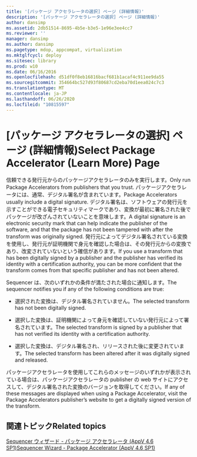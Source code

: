 ```yaml
---
title: '[パッケージ アクセラレータの選択] ページ (詳細情報)'
description: '[パッケージ アクセラレータの選択] ページ (詳細情報)'
author: dansimp
ms.assetid: 2db51514-8695-4b5e-b3e5-1e96e3ee4cc7
ms.reviewer: ''
manager: dansimp
ms.author: dansimp
ms.pagetype: mdop, appcompat, virtualization
ms.mktglfcycl: deploy
ms.sitesec: library
ms.prod: w10
ms.date: 06/16/2016
ms.openlocfilehash: d51df0f8eb16816bacf681b1acaf4c911ee9da55
ms.sourcegitcommit: 354664bc527d93f80687cd2eba70d1eea024c7c3
ms.translationtype: MT
ms.contentlocale: ja-JP
ms.lasthandoff: 06/26/2020
ms.locfileid: "10815597"
---
```

# <span data-ttu-id="9e0e4-103">[パッケージ アクセラレータの選択] ページ (詳細情報)</span><span class="sxs-lookup"><span data-stu-id="9e0e4-103">Select Package Accelerator (Learn More) Page</span></span>


<span data-ttu-id="9e0e4-104">信頼できる発行元からのパッケージアクセラレータのみを実行します。</span><span class="sxs-lookup"><span data-stu-id="9e0e4-104">Only run Package Accelerators from publishers that you trust.</span></span> <span data-ttu-id="9e0e4-105">パッケージアクセラレータには、通常、デジタル署名が含まれています。</span><span class="sxs-lookup"><span data-stu-id="9e0e4-105">Package Accelerators usually include a digital signature.</span></span> <span data-ttu-id="9e0e4-106">デジタル署名は、ソフトウェアの発行元を示すことができる電子セキュリティマークであり、変換が最初に署名された後でパッケージが改ざんされていないことを意味します。</span><span class="sxs-lookup"><span data-stu-id="9e0e4-106">A digital signature is an electronic security mark that can help indicate the publisher of the software, and that the package has not been tampered with after the transform was originally signed.</span></span> <span data-ttu-id="9e0e4-107">発行元によってデジタル署名されている変換を使用し、発行元が証明機関で身元を確認した場合は、その発行元からの変換であり、改変されていないという確信があります。</span><span class="sxs-lookup"><span data-stu-id="9e0e4-107">If you use a transform that has been digitally signed by a publisher and the publisher has verified its identity with a certification authority, you can be more confident that the transform comes from that specific publisher and has not been altered.</span></span>

<span data-ttu-id="9e0e4-108">Sequencer は、次のいずれかの条件が満たされた場合に通知します。</span><span class="sxs-lookup"><span data-stu-id="9e0e4-108">The sequencer notifies you if any of the following conditions are true:</span></span>

-   <span data-ttu-id="9e0e4-109">選択された変換は、デジタル署名されていません。</span><span class="sxs-lookup"><span data-stu-id="9e0e4-109">The selected transform has not been digitally signed.</span></span>

-   <span data-ttu-id="9e0e4-110">選択した変換は、証明機関によって身元を確認していない発行元によって署名されています。</span><span class="sxs-lookup"><span data-stu-id="9e0e4-110">The selected transform is signed by a publisher that has not verified its identity with a certification authority.</span></span>

-   <span data-ttu-id="9e0e4-111">選択した変換は、デジタル署名され、リリースされた後に変更されています。</span><span class="sxs-lookup"><span data-stu-id="9e0e4-111">The selected transform has been altered after it was digitally signed and released.</span></span>

<span data-ttu-id="9e0e4-112">パッケージアクセラレータを使用してこれらのメッセージのいずれかが表示されている場合は、パッケージアクセラレータの publisher の web サイトにアクセスして、デジタル署名された変換のバージョンを取得してください。</span><span class="sxs-lookup"><span data-stu-id="9e0e4-112">If any of these messages are displayed when using a Package Accelerator, visit the Package Accelerators publisher’s website to get a digitally signed version of the transform.</span></span>

## <span data-ttu-id="9e0e4-113">関連トピック</span><span class="sxs-lookup"><span data-stu-id="9e0e4-113">Related topics</span></span>


[<span data-ttu-id="9e0e4-114">Sequencer ウィザード - パッケージ アクセラレータ (AppV 4.6 SP1)</span><span class="sxs-lookup"><span data-stu-id="9e0e4-114">Sequencer Wizard - Package Accelerator (AppV 4.6 SP1)</span></span>](sequencer-wizard---package-accelerator--appv-46-sp1-.md)

 

 





